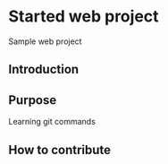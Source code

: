 # Started web project
Sample web project
## Introduction

## Purpose
Learning git commands

## How to contribute